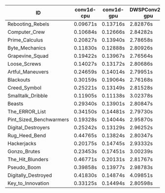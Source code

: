 |ID|conv1d-cpu|conv1d-gpu|DWSPConv2D-gpu|gemm-gpu|avg|
|-|-|-|-|-|-|
|Rebooting_Rebels|0.09671s|0.13716s|2.82876s|1.64989s|1.17813s|
|Computer_Crew|0.10684s|0.12666s|2.84282s|1.64466s|1.18025s|
|Prime_Calculus|0.20827s|0.13940s|2.78658s|1.65182s|1.19651s|
|Byte_Mechanics|0.11830s|0.12888s|2.80926s|1.73443s|1.19772s|
|Grapevine_Squad|0.19422s|0.13967s|2.76564s|1.72127s|1.20520s|
|Loose_Screws|0.14027s|0.13172s|2.80686s|1.74609s|1.20624s|
|Artful_Maneuvers|0.24659s|0.14014s|2.79951s|1.66304s|1.21232s|
|Blackouts|0.30159s|0.19064s|2.76168s|1.64940s|1.22582s|
|Creed_Symbol|0.25221s|0.13149s|2.81528s|1.72423s|1.23080s|
|Smalltalk_Dribble|0.11905s|0.11138s|3.02378s|1.75682s|1.25276s|
|Beasts|0.29340s|0.13901s|2.80847s|1.87825s|1.27978s|
|The_ERROR_List|0.34150s|0.14481s|2.79730s|1.86310s|1.28668s|
|Pint_Sized_Benchwarmers|0.19328s|0.14044s|2.95870s|1.86571s|1.28953s|
|Digital_Destroyers|0.25242s|0.13129s|2.96252s|1.86002s|1.30156s|
|Rug_Heed_Bend|0.44765s|0.13824s|2.80347s|1.82066s|1.30251s|
|Hackerjacks|0.20175s|0.14745s|2.93332s|1.95547s|1.30950s|
|Gonzo_Brutes|0.23453s|0.17451s|3.00239s|1.87854s|1.32249s|
|The_Hit_Blunders|0.46771s|0.20131s|2.81767s|1.85574s|1.33561s|
|Pseudo_Boom|0.39858s|0.13977s|2.98783s|1.88461s|1.35270s|
|Digitally_Destroyed|0.41830s|0.14874s|4.09851s|2.44011s|1.77642s|
|Key_to_Innovation|0.33125s|0.14494s|2.80598s|infs|infs|
